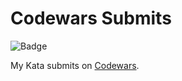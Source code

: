 # Codewars Submits
![Badge](https://www.codewars.com/users/denidiasjr/badges/large)

My Kata submits on [Codewars](https://www.codewars.com).
